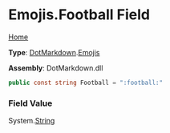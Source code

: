 # Emojis\.Football Field

[Home](../../../README.md)

**Type**: [DotMarkdown](../../README.md)\.[Emojis](../README.md)

**Assembly**: DotMarkdown\.dll

```csharp
public const string Football = ":football:"
```

### Field Value

System\.[String](https://docs.microsoft.com/en-us/dotnet/api/system.string)
